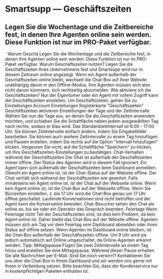 # Smartsupp — Geschäftszeiten
## Legen Sie die Wochentage und die Zeitbereiche fest, in denen Ihre Agenten online sein werden. Diese Funktion ist nur im PRO-Paket verfügbar.
  Warum Geschä
Legen Sie die Wochentage und die Zeitbereiche fest, in denen Ihre Agenten online sein werden.
Diese Funktion ist nur im PRO-Paket verfügbar.
Warum Geschäftszeiten nutzen?
Legen Sie die Geschäftszeiten Ihres Unternehmens fest und Smartsupp wird nur in diesem Zeitraum online angezeigt. Wenn ein Agent außerhalb der Geschäftszeiten online bleibt, wechselt die Chat-Box auf Ihrer Website unabhängig davon in den Offline-Modus. Ihre Agenten müssen sich also nicht darum kümmern, sich rechtzeitig abzumelden.
Wie aktiviere ich die Geschäftszeiten?
Nur der Eigentümer oder ein Agent mit vollem Zugriff kann die Geschäftszeiten einstellen.
Um Geschäftszeiten, gehen Sie zu Einstellungen
Account Einstellungen
Registerkarte "Geschäftszeiten"
Geschäftszeiten aktivieren
Einstellungen der Tage und der Zeitintervalle
Wählen Sie nun die Tage aus, an denen Sie die Geschäftszeiten anwenden möchten, und schieben Sie die Schaltfläche neben jedem ausgewählten Tag nach rechts, sodass er blau wird. Das Standardzeitintervall ist 8:00 - 17:00 Uhr. Sie können Zeitintervalle einfach ändern, indem Sie Eingabefelder bearbeiten. Sie können auch weitere Zeitintervalle zu einem Tag hinzufügen und Pausen erstellen, indem Sie rechts auf die Option "Intervall hinzufügen" klicken.
Vergessen Sie nicht, auf die Schaltfläche "Speichern" zu klicken, um Ihre Geschäftszeiten-Einstellungen zu bestätigen.
Chat-Verhalten während der Geschäftszeiten
Der Chat ist außerhalb der Geschäftszeiten immer offline. Der Status des Agenten wird in diesem Fall ignoriert. Ein Agent kann sich außerhalb der Geschäftszeiten beim Dashboard anmelden. Obwohl ein Agent online ist, ist der Chat-Status auf der Website offline.
Der Chat verhält sich während der Geschäftszeiten wie gewohnt. Falls mindestens ein Agent online ist, ist der Chat auf der Webseite online. Wenn kein Agent online ist, ist die Chat-Box auf der Webseite offline.
Wenn Sie Bürozeiten einstellen, z. bis 17 Uhr wird die Chat-Box genau um 17 Uhr offline geschaltet. Laufende Konversationen sind nicht betroffen und der Agent kann die Konversation beenden. Chat-Besucher sehen den Chat als online an, bis sie oder ein Operator das Gespräch beenden.
Feiertage
Wenn Feiertage nicht Teil der Geschäftszeiten sind, ist dies kein Problem, da kein Agent online ist. Daher bleibt das Chat-Box auf der Website offline. Agenten müssen sich am Tag vor dem Feiertag vom Dashboard abmelden oder ihren Status auf offline setzen. Wenn Agenten im Dashboard online bleiben, ist die Chat-Box außerhalb der Geschäftszeiten offline. Um 9 Uhr wird sie jedoch automatisch auf Online umgeschaltet, da Online-Agenten erkannt werden.
Tipp: Mittagspause
Fügen Sie zwei Zeitintervalle an einem Tag hinzu und erstellen Sie eine Mittagspause. Während dieser Pause erhalten Sie alle Nachrichten per E-Mail.
Sind Sie noch verwirrt? Kontaktieren Sie uns über die Chat-Box in Ihrem Dashboard und wir werden uns gerne mit Ihnen in Verbindung setzen. Bitte beachten Sie, dass der Kundenservice nur in kostenpflichtigen Paketen enthalten ist.

